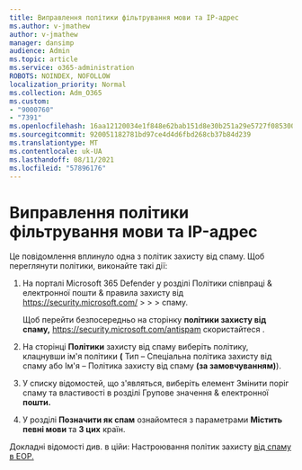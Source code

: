 ```yaml
---
title: Виправлення політики фільтрування мови та IP-адрес
ms.author: v-jmathew
author: v-jmathew
manager: dansimp
audience: Admin
ms.topic: article
ms.service: o365-administration
ROBOTS: NOINDEX, NOFOLLOW
localization_priority: Normal
ms.collection: Adm_O365
ms.custom:
- "9000760"
- "7391"
ms.openlocfilehash: 16aa12120034e1f848e62bab151d8e30b251a29e5727f085300d74ca7b49ca52
ms.sourcegitcommit: 920051182781bd97ce4d4d6fbd268cb37b84d239
ms.translationtype: MT
ms.contentlocale: uk-UA
ms.lasthandoff: 08/11/2021
ms.locfileid: "57896176"
---
```

# <a name="fix-languageip-filter-policy"></a>Виправлення політики фільтрування мови та IP-адрес

Це повідомлення вплинуло одна з політик захисту від спаму. Щоб переглянути політики, виконайте такі дії:

1. На порталі Microsoft 365 Defender у розділі Політики співпраці & електронної пошти & правила захисту від <https://security.microsoft.com/>  \>  \>  \>  спаму. 

   Щоб перейти безпосередньо на сторінку **політики захисту від спаму,** <https://security.microsoft.com/antispam> скористайтеся .

2. На сторінці **Політики** захисту від спаму виберіть політику, клацнувши ім'я політики  **(** Тип – Спеціальна політика захисту від спаму або Ім'я – Політика захисту від спаму **(за замовчуванням)**). 
3. У списку відомостей, що з'являться, виберіть елемент Змінити поріг спаму та властивості в розділі Групове значення & електронної **пошти.** 
4. У розділі **Позначити як спам** ознайомтеся з параметрами **Містить певні мови** та **З цих** країн.

Докладні відомості див. в ційи: Настроювання політик захисту [від спаму в EOP.](https://docs.microsoft.com/microsoft-365/security/office-365-security/configure-your-spam-filter-policies)
